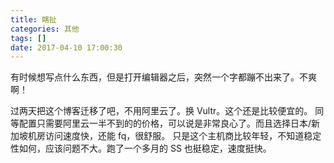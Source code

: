 ```yaml
---
title: 瞎扯
categories: 其他
tags: []
date: 2017-04-10 17:00:30
---
```


有时候想写点什么东西，但是打开编辑器之后，突然一个字都蹦不出来了。不爽啊！

过两天把这个博客迁移了吧，不用阿里云了。换 Vultr。这个还是比较便宜的。
同等配置只需要阿里云一半不到的的价格，可以说是非常良心了。而且选择日本/新加坡机房访问速度快，还能 fq，很舒服。
只是这个主机商比较年轻，不知道稳定性如何，应该问题不大。跑了一个多月的 SS 也挺稳定，速度挺快。

